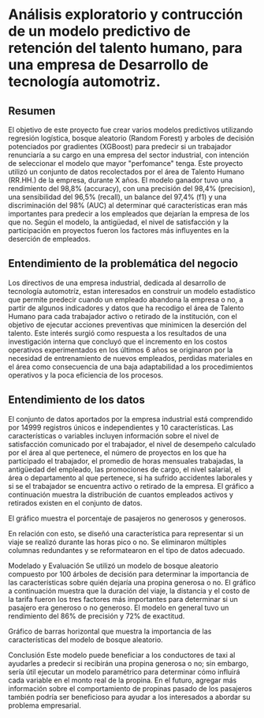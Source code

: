 # Análisis exploratorio y contrucción de un modelo predictivo de retención del talento humano, para una empresa de Desarrollo de tecnología automotriz.

## Resumen
El objetivo de este proyecto fue crear varios modelos predictivos utilizando regresión logística, bosque aleatorio (Random Forest) y arboles de decisión potenciados por gradientes (XGBoost) para predecir si un trabajador renunciaría a su cargo en una empresa del sector industrial, con intención de seleccionar el modelo que mayor "perfomance" tenga. Este proyecto utilizó un conjunto de datos recolectados por el área de Talento Humano (RR.HH.) de la empresa, durante X años. El modelo ganador tuvo una rendimiento del 98,8% (accuracy), con una precisión del 98,4% (precision), una sensibilidad del 96,5% (recall), un balance del 97,4% (f1) y una discriminación del 98% (AUC) al determinar qué características eran más importantes para predecir a los empleados que dejarían la empresa de los que no. Según el modelo, la antigüedad, el nivel de satisfacción y la participación en proyectos fueron los factores más influyentes en la deserción de empleados.

## Entendimiento de la problemática del negocio
Los directivos de una empresa industrial, dedicada al desarrollo de tecnología automotríz, estan interesados en construir un modelo estadístico que permite predecir cuando un empleado abandona la empresa o no, a partir de algunos indicadores y datos que ha recodigo el área de Talento Humano para cada trabajador activo o retirado de la institución, con el objetivo de ejecutar acciones preventivas que minimicen la deserción del talento. Este interés surgió como respuesta a los resultados de una investigación interna que concluyó que el incremento en los costos operativos experimentados en los últimos 6 años se originaron por la necesidad de entrenamiento de nuevos empleados, perdidas materiales en el área como consecuencia de una baja adaptabilidad a los procedimientos operativos y la poca eficiencia de los procesos.

## Entendimiento de los datos
El conjunto de datos aportados por la empresa industrial está comprendido por 14999 registros únicos e independientes y 10 características. Las características o variables incluyen información sobre el nivel de satisfacción comunicado por el trabajador, el nivel de desempeño calculado por el área al que pertenece, el número de proyectos en los que ha participado el trabajador, el promedio de horas mensuales trabajadas, la antigüedad del empleado, las promociones de cargo, el nivel salarial, el área o departamento al que pertenece, si ha sufrido accidentes laborales y si se el trabajador se encuentra activo o retirado de la empresa.
El gráfico a continuación muestra  la distribución de cuantos empleados activos y retirados existen en el conjunto de datos.

El gráfico muestra el porcentaje de pasajeros no generosos y generosos.


En relación con esto, se diseñó una característica para representar si un viaje se realizó durante las horas pico o no. Se eliminaron múltiples columnas redundantes y se reformatearon en el tipo de datos adecuado.

Modelado y Evaluación
Se utilizó un modelo de bosque aleatorio compuesto por 100 árboles de decisión para determinar la importancia de las características sobre quién dejaría una propina generosa o no. El gráfico a continuación muestra que la duración del viaje, la distancia y el costo de la tarifa fueron los tres factores más importantes para determinar si un pasajero era generoso o no generoso. El modelo en general tuvo un rendimiento del 86% de precisión y 72% de exactitud.

Gráfico de barras horizontal que muestra la importancia de las características del modelo de bosque aleatorio.

Conclusión
Este modelo puede beneficiar a los conductores de taxi al ayudarles a predecir si recibirán una propina generosa o no; sin embargo, sería útil ejecutar un modelo paramétrico para determinar cómo influirá cada variable en el monto real de la propina. En el futuro, agregar más información sobre el comportamiento de propinas pasado de los pasajeros también podría ser beneficioso para ayudar a los interesados a abordar su problema empresarial.







